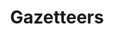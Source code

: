 ---
title: "Gazetteers"

categories: ['']

tags: ['Gazetteers']

arabic: ['قواعد بيانات متخصصة للكائنات الاسمية']

publishers: ['المعالجة اﻵلية للنصوص العربية']

types: "word"

slug: ""
---